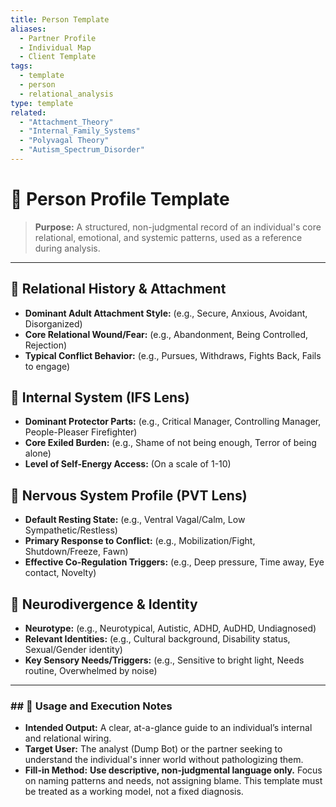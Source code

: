 ```yaml
---
title: Person Template
aliases:
  - Partner Profile
  - Individual Map
  - Client Template
tags:
  - template
  - person
  - relational_analysis
type: template
related:
  - "Attachment_Theory"
  - "Internal_Family_Systems"
  - "Polyvagal Theory"
  - "Autism_Spectrum_Disorder"
---
```


<!-- @format -->

# 👤 Person Profile Template

> **Purpose:** A structured, non-judgmental record of an individual's core relational, emotional, and systemic patterns, used as a reference during analysis.

---

## 🔗 Relational History & Attachment

- **Dominant Adult Attachment Style:** (e.g., Secure, Anxious, Avoidant, Disorganized)
- **Core Relational Wound/Fear:** (e.g., Abandonment, Being Controlled, Rejection)
- **Typical Conflict Behavior:** (e.g., Pursues, Withdraws, Fights Back, Fails to engage)

## 🧠 Internal System (IFS Lens)

- **Dominant Protector Parts:** (e.g., Critical Manager, Controlling Manager, People-Pleaser Firefighter)
- **Core Exiled Burden:** (e.g., Shame of not being enough, Terror of being alone)
- **Level of Self-Energy Access:** (On a scale of 1-10)

## 🚦 Nervous System Profile (PVT Lens)

- **Default Resting State:** (e.g., Ventral Vagal/Calm, Low Sympathetic/Restless)
- **Primary Response to Conflict:** (e.g., Mobilization/Fight, Shutdown/Freeze, Fawn)
- **Effective Co-Regulation Triggers:** (e.g., Deep pressure, Time away, Eye contact, Novelty)

## 🧩 Neurodivergence & Identity

- **Neurotype:** (e.g., Neurotypical, Autistic, ADHD, AuDHD, Undiagnosed)
- **Relevant Identities:** (e.g., Cultural background, Disability status, Sexual/Gender identity)
- **Key Sensory Needs/Triggers:** (e.g., Sensitive to bright light, Needs routine, Overwhelmed by noise)

---

### ## 📌 Usage and Execution Notes

- **Intended Output:** A clear, at-a-glance guide to an individual’s internal and relational wiring.
- **Target User:** The analyst (Dump Bot) or the partner seeking to understand the individual's inner world without pathologizing them.
- **Fill-in Method:** **Use descriptive, non-judgmental language only.** Focus on naming patterns and needs, not assigning blame. This template must be treated as a working model, not a fixed diagnosis.
